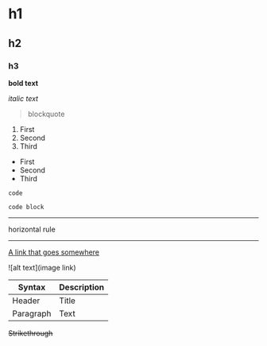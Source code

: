 # h1

## h2

### h3

**bold text**

_italic text_

> blockquote

1. First
2. Second
3. Third

- First
- Second
- Third

`code`

```
code block
```

---

horizontal rule

---

[A link that goes somewhere](https://brandonmartin.dev/)

![alt text](image link)

| Syntax    | Description |
| --------- | ----------- |
| Header    | Title       |
| Paragraph | Text        |

~~Strikethrough~~
